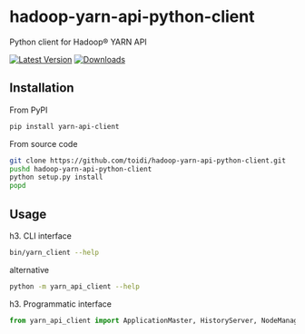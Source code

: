 hadoop-yarn-api-python-client
=============================

Python client for Hadoop® YARN API

[![Latest Version](https://pypip.in/version/PYPI_PKG_NAME/badge.png)](https://pypi.python.org/pypi/PYPI_PKG_NAME/)
[![Downloads](https://pypip.in/download/PYPI_PKG_NAME/badge.png)](https://pypi.python.org/pypi/PYPI_PKG_NAME/)

Installation
------------

From PyPI

```bash
pip install yarn-api-client
```

From source code

```bash
git clone https://github.com/toidi/hadoop-yarn-api-python-client.git
pushd hadoop-yarn-api-python-client
python setup.py install
popd
```

Usage
-----

h3. CLI interface

```bash
bin/yarn_client --help
```

alternative

```bash
python -m yarn_api_client --help
```

h3. Programmatic interface

```python
from yarn_api_client import ApplicationMaster, HistoryServer, NodeManager, ResourceManager
```
